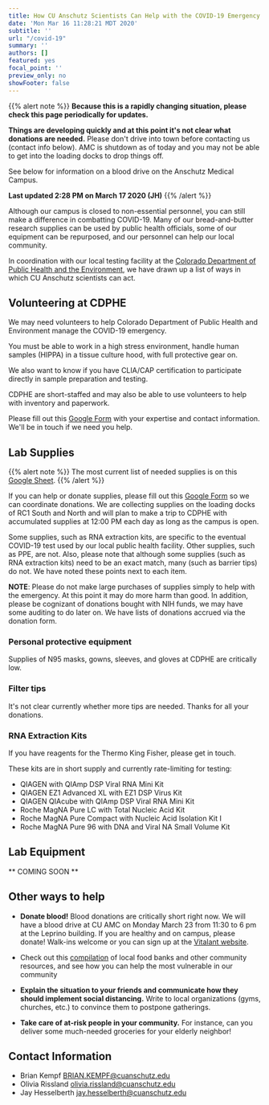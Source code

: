 ```yaml
---
title: How CU Anschutz Scientists Can Help with the COVID-19 Emergency
date: 'Mon Mar 16 11:28:21 MDT 2020'
subtitle: ''
url: "/covid-19"
summary: ''
authors: []
featured: yes
focal_point: ''
preview_only: no
showFooter: false
---
```


{{% alert note %}}
**Because this is a rapidly changing situation, please check this page periodically for updates.**

**Things are developing quickly and at this point it's not clear what donations are needed.** Please don't drive into town before contacting us (contact info below). AMC is shutdown as of today and you may not be able to get into the loading docks to drop things off.

See below for information on a blood drive on the Anschutz Medical Campus.

**Last updated 2:28 PM on March 17 2020 (JH)**
{{% /alert %}}

Although our campus is closed to non-essential personnel, you can still make a difference in combatting COVID-19. Many of our bread-and-butter research supplies can be used by public health officials, some of our equipment can be repurposed, and our personnel can help our local community.

In coordination with our local testing facility at the [Colorado Department of Public Health and the Environment](https://www.colorado.gov/cdphe), we have drawn up a list of ways in which CU Anschutz scientists can act. 

## Volunteering at CDPHE

We may need volunteers to help Colorado Department of Public Health and Environment manage the COVID-19 emergency. 

You must be able to work in a high stress environment, handle human samples (HIPPA) in a tissue culture hood, with full protective gear on.

We also want to know if you have CLIA/CAP certification to participate directly in sample preparation and testing.

CDPHE are short-staffed and may also be able to use volunteers to help with inventory and paperwork.

Please fill out this [Google Form](https://forms.gle/kJLZNnPznXLq7SM76) with your expertise and contact information. We'll be in touch if we need you help.

## Lab Supplies

{{% alert note %}}
The most current list of needed supplies is on this [Google Sheet](https://docs.google.com/spreadsheets/d/1kHaE2AnRYQj_91f5Lwq891R44S9v79KMXDu-G_VkP9M/edit#gid=161763722).
{{% /alert %}}

If you can help or donate supplies, please fill out this [Google Form](https://forms.gle/UBLnYPnci1JKQP7X8) so we can coordinate donations. We are collecting supplies on the loading docks of RC1 South and North and will plan to make a trip to CDPHE with accumulated supplies at 12:00 PM each day as long as the campus is open.

Some supplies, such as RNA extraction kits, are specific to the eventual COVID-19 test used by our local public health facility. Other supplies, such as PPE, are not. Also, please note that although some supplies (such as RNA extraction kits) need to be an exact match, many (such as barrier tips) do not. We have noted these points next to each item. 

**NOTE**: Please do not make large purchases of supplies simply to help with the emergency. At this point it may do more harm than good. In addition, please be cognizant of donations bought with NIH funds, we may have some auditing to do later on. We have lists of donations accrued via the donation form.

### Personal protective equipment

Supplies of N95 masks, gowns, sleeves, and gloves at CDPHE are critically low.

### Filter tips

It's not clear currently whether more tips are needed. Thanks for all your donations.

### RNA Extraction Kits

If you have reagents for the Thermo King Fisher, please get in touch.

These kits are in short supply and currently rate-limiting for testing:

- QIAGEN with QIAmp DSP Viral RNA Mini Kit
- QIAGEN EZ1 Advanced XL with EZ1 DSP Virus Kit
- QIAGEN QIAcube with QIAmp DSP Viral RNA Mini Kit
- Roche MagNA Pure LC with Total Nucleic Acid Kit
- Roche MagNA Pure Compact with Nucleic Acid Isolation Kit I
- Roche MagNA Pure 96 with DNA and Viral NA Small Volume Kit

## Lab Equipment 

** COMING SOON **

## Other ways to help

-	**Donate blood!** Blood donations are critically short right now. We will have a blood drive at CU AMC on Monday March 23 from 11:30 to 6 pm at the Leprino building. If you are healthy and on campus, please donate! Walk-ins welcome or you can sign up at the [Vitalant website](vitalant.org).

- Check out this [compilation](https://www.curtisforaurora.com/covid19) of local food banks and other community resources, and see how you can help the most vulnerable in our community

-	**Explain the situation to your friends and communicate how they should implement social distancing.** Write to local organizations (gyms, churches, etc.) to convince them to postpone gatherings. 

-	**Take care of at-risk people in your community.** For instance, can you deliver some much-needed groceries for your elderly neighbor!

## Contact Information

- Brian Kempf <BRIAN.KEMPF@cuanschutz.edu>
- Olivia Rissland <olivia.rissland@cuanschutz.edu>
- Jay Hesselberth <jay.hesselberth@cuanschutz.edu>
